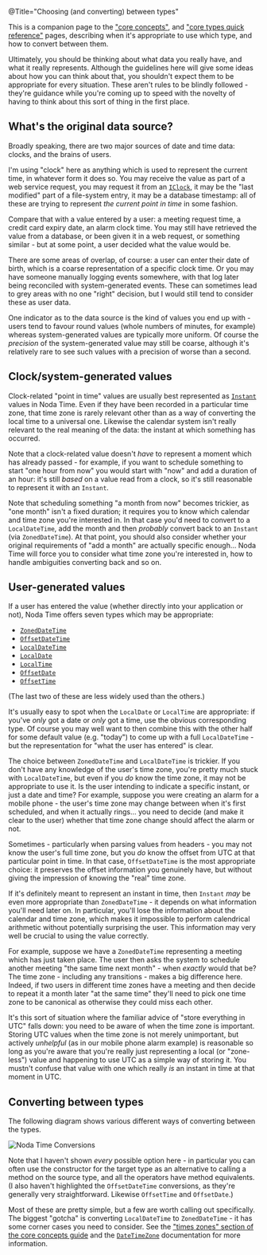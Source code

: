 @Title="Choosing (and converting) between types"

This is a companion page to the
["core concepts"](concepts), and ["core types quick reference"](core-types)
pages, describing when it's appropriate to use which type, and how to convert between them.

Ultimately, you should be thinking about what data you really have,
and what it really represents. Although the guidelines here will
give some ideas about how you can think about that, you shouldn't
expect them to be appropriate for every situation. These aren't
rules to be blindly followed - they're guidance while you're
coming up to speed with the novelty of having to think about this
sort of thing in the first place.

What's the original data source?
--------------------------------

Broadly speaking, there are two major sources of date and time data:
clocks, and the brains of users.

I'm using "clock" here as anything which is used to represent the
current time, in whatever form it does so. You may receive the
value as part of a web service request, you may request it from an
[`IClock`](noda-type://NodaTime.IClock), it may be the "last
modified" part of a file-system entry, it may be a database
timestamp: all of these are trying to represent *the current point in
time* in some fashion.

Compare that with a value entered by a user: a meeting request time,
a credit card expiry date, an alarm clock time. You may still have
retrieved the value from a database, or been given it in a web
request, or something similar - but at some point, a user decided
what the value would be.

There are some areas of overlap, of course: a user can enter their
date of birth, which is a coarse representation of a specific clock
time. Or you may have someone manually logging events somewhere,
with that log later being reconciled with system-generated events.
These can sometimes lead to grey areas with no one "right" decision,
but I would still tend to consider these as user data.

One indicator as to the data source is the kind of values you end up
with - users tend to favour round values (whole numbers of minutes,
for example) whereas system-generated values are typically more
uniform. Of course the *precision* of the system-generated value may
still be coarse, although it's relatively rare to see such values
with a precision of worse than a second.

Clock/system-generated values
-----------------------------

Clock-related "point in time" values are usually best represented as
[`Instant`](noda-type://NodaTime.Instant) values in Noda Time. Even
if they have been recorded in a particular time zone, that time zone
is rarely relevant other than as a way of converting the local time
to a universal one. Likewise the calendar system isn't really
relevant to the real meaning of the data: the instant at which
something has occurred.

Note that a clock-related value doesn't *have* to represent a moment
which has already passed - for example, if you want to schedule
something to start "one hour from now" you would start with "now"
and add a duration of an hour: it's still *based* on a value read
from a clock, so it's still reasonable to represent it with an
`Instant`.

Note that scheduling something "a month from now" becomes trickier,
as "one month" isn't a fixed duration; it requires you to know which
calendar and time zone you're interested in. In that case you'd need
to convert to a `LocalDateTime`, add the month and then *probably*
convert back to an `Instant` (via `ZonedDateTime`). At that point,
you should also consider whether your original requirements of "add
a month" are actually specific enough... Noda Time will force you to
consider what time zone you're interested in, how to handle
ambiguities converting back and so on.

User-generated values
---------------------

If a user has entered the value (whether directly into your
application or not), Noda Time offers seven types which may be
appropriate:

- [`ZonedDateTime`](noda-type://NodaTime.ZonedDateTime)
- [`OffsetDateTime`](noda-type://NodaTime.OffsetDateTime)
- [`LocalDateTime`](noda-type://NodaTime.LocalDateTime)
- [`LocalDate`](noda-type://NodaTime.LocalDate)
- [`LocalTime`](noda-type://NodaTime.LocalTime)
- [`OffsetDate`](noda-type://NodaTime.OffsetDate)
- [`OffsetTime`](noda-type://NodaTime.OffsetTime)

(The last two of these are less widely used than the others.)

It's usually easy to spot when the `LocalDate` or `LocalTime` are appropriate: if
you've *only* got a date or *only* got a time, use the obvious
corresponding type. Of course you may well want to then combine this
with the other half for some default value (e.g. "today") to come up
with a full `LocalDateTime` - but the representation for "what the
user has entered" is clear.

The choice between `ZonedDateTime` and `LocalDateTime` is trickier.
If you don't have any knowledge of the user's time zone, you're
pretty much stuck with `LocalDateTime`, but even if you *do* know
the time zone, it may not be appropriate to use it. Is the user
intending to indicate a specific instant, or just a date and time?
For example, suppose you were creating an alarm for a mobile phone -
the user's time zone may change between when it's first scheduled,
and when it actually rings... you need to decide (and make it clear
to the user) whether that time zone change should affect the alarm
or not.

Sometimes - particularly when parsing values from headers - you may not
know the user's full time zone, but you *do* know the offset from UTC at
that particular point in time. In that case, `OffsetDateTime` is the most
appropriate choice: it preserves the offset information you genuinely have,
but without giving the impression of knowing the "real" time zone.

If it's definitely meant to represent an instant in time, then
`Instant` *may* be even more appropriate than `ZonedDateTime` - it
depends on what information you'll need later on. In particular,
you'll lose the information about the calendar and time zone, which
makes it impossible to perform calendrical arithmetic without
potentially surprising the user. This information may very well be
crucial to using the value correctly.

For example, suppose we have a `ZonedDateTime` representing a
meeting which has just taken place. The user then asks the system to
schedule another meeting "the same time next month" - when *exactly*
would that be? The time zone - including any transitions - makes a
big difference here. Indeed, if two users in different time zones
have a meeting and then decide to repeat it a month later "at the
same time" they'll need to pick one time zone to be canonical as
otherwise they could miss each other.

It's this sort of situation where the familiar advice of "store
everything in UTC" falls down: you need to be aware of when the time
zone is important. Storing UTC values when the time zone is not
merely unimportant, but actively *unhelpful* (as in our mobile phone
alarm example) is reasonable so long as you're aware that you're
really just representing a local (or "zone-less") value and
happening to use UTC as a simple way of storing it. You mustn't
confuse that value with one which really *is* an instant in time at
that moment in UTC.

Converting between types
------------------------

The following diagram shows various different ways of converting between
the types.

![Noda Time Conversions](conversions.svg)

Note that I haven't shown *every* possible option here - in particular
you can often use the constructor for the target type as an
alternative to calling a method on the source type, and all the
operators have method equivalents. (I also haven't highlighted the `OffsetDateTime` conversions,
as they're generally very straightforward. Likewise `OffsetTime` and `OffsetDate`.)

Most of these are pretty simple, but a few are worth calling out
specifically. The biggest "gotcha" is converting `LocalDateTime` to
`ZonedDateTime` - it has some corner cases you need to consider. See the ["times zones" section of
the core concepts guide](concepts#time-zones) and the [`DateTimeZone`](noda-type://NodaTime.DateTimeZone) documentation
for more information.
